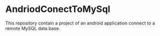 # AndriodConectToMySql
This repository contain a project of  an android application connect to a remote MySQL data base. 
